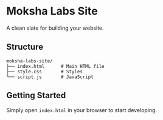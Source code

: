 # Moksha Labs Site

A clean slate for building your website.

## Structure

```
moksha-labs-site/
├── index.html      # Main HTML file
├── style.css       # Styles
└── script.js       # JavaScript
```

## Getting Started

Simply open `index.html` in your browser to start developing.
